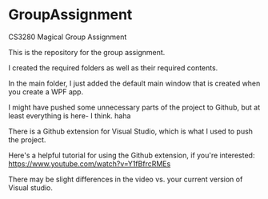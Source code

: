 # GroupAssignment
CS3280 Magical Group Assignment

This is the repository for the group assignment. 

I created the required folders as well as their required contents. 

In the main folder, I just added the default main window that is created when you create a WPF app. 

I might have pushed some unnecessary parts of the project to Github, but at least everything is here- I think. haha 

There is a Github extension for Visual Studio, which is what I used to push the project.

Here's a helpful tutorial for using the Github extension, if you're interested:
https://www.youtube.com/watch?v=Y1fBfrcRMEs

There may be slight differences in the video vs. your current version of Visual studio.
